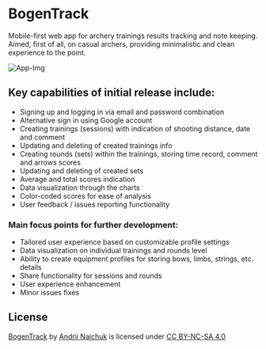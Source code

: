 # BogenTrack
Mobile-first web app for archery trainings results tracking and note keeping.
Aimed, first of all, on casual archers, providing minimalistic and clean experience to the point.

![App-Img](https://github.com/Andrew-Naichuk/BogenTrack/assets/90984131/9d210993-977a-4942-ac82-8d12e22c7811)

## **Key capabilities of initial release include:**
- Signing up and logging in via email and password combination
- Alternative sign in using Google account
- Creating trainings (sessions) with indication of shooting distance, date and comment
- Updating and deleting of created trainings info
- Creating rounds (sets) within the trainings, storing time record, comment and arrows scores
- Updating and deleting of created sets
- Average and total scores indication
- Data visualization through the charts
- Color-coded scores for ease of analysis
- User feedback / issues reporting functionality
### **Main focus points for further development:**
- Tailored user experience based on customizable profile settings
- Data visualization on individual trainings and rounds level
- Ability to create equipment profiles for storing bows, limbs, strings, etc. details
- Share functionality for sessions and rounds
- User experience enhancement
- Minor issues fixes

## License
<p xmlns:cc="http://creativecommons.org/ns#" xmlns:dct="http://purl.org/dc/terms/"><a property="dct:title" rel="cc:attributionURL" href="https://bogentrack.app">BogenTrack</a> by <a rel="cc:attributionURL dct:creator" property="cc:attributionName" href="https://andrewnaichuk.com">Andrii Naichuk</a> is licensed under <a href="http://creativecommons.org/licenses/by-nc-sa/4.0/?ref=chooser-v1" target="_blank" rel="license noopener noreferrer" style="display:inline-block;">CC BY-NC-SA 4.0</a></p>

